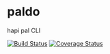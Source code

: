 # paldo

hapi pal CLI

[![Build Status](https://travis-ci.org/devinivy/paldo.svg?branch=master)](https://travis-ci.org/devinivy/paldo) [![Coverage Status](https://coveralls.io/repos/devinivy/paldo/badge.svg?branch=master&service=github)](https://coveralls.io/github/devinivy/paldo?branch=master)
